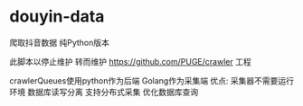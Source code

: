 # douyin-data
爬取抖音数据 纯Python版本

此脚本以停止维护 转而维护 https://github.com/PUGE/crawler 工程

crawlerQueues使用python作为后端 Golang作为采集端
优点:
采集器不需要运行环境
数据库读写分离
支持分布式采集
优化数据库查询
